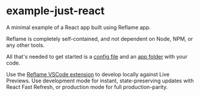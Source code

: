 # example-just-react

A minimal example of a React app built using Reflame app.

Reflame is completely self-contained, and not dependent on Node, NPM, or any other tools.

All that's needed to get started is a [config file](https://github.com/reflame/example-just-react/blob/main/.reflame.config.jsonc) and an [app folder](https://github.com/reflame/example-just-react/tree/main/app) with your code.

Use the [Reflame VSCode extension](https://marketplace.visualstudio.com/items?itemName=reflame.agent) to develop locally against Live Previews. Use development mode for instant, state-preserving updates with React Fast Refresh, or production mode for full production-parity.
